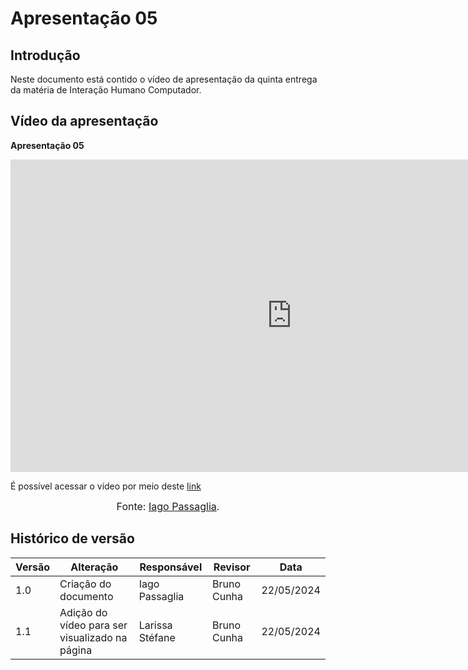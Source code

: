 # Apresentação 05

## Introdução
Neste documento está contido o vídeo de apresentação da quinta entrega da matéria de Interação Humano Computador.

## Vídeo da apresentação

**Apresentação 05**

<iframe width="900" height="500" src="https://www.youtube.com/embed/Bnvix3p7I00" title="Entrega 5 - IHC Grupo 2" frameborder="0" allow="accelerometer; autoplay; clipboard-write; encrypted-media; gyroscope; picture-in-picture; web-share" referrerpolicy="strict-origin-when-cross-origin" allowfullscreen></iframe>

É possível acessar o vídeo por meio deste [link](https://youtu.be/Bnvix3p7I00)

<center>
  
<font size="3"><p style="text-align: center">Fonte: [Iago Passaglia](https://github.com/LuaMedeiros).</p></font>

</center>

## Histórico de versão

| Versão | Alteração                  | Responsável      | Revisor         | Data       |
| ------ | -------------------------- | ---------------- | --------------- | ---------- |
| 1.0    | Criação do documento       | Iago Passaglia   | Bruno Cunha | 22/05/2024 |
| 1.1    | Adição do vídeo para ser visualizado na página     | Larissa Stéfane  | Bruno Cunha | 22/05/2024 |
